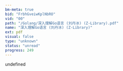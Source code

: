 ```yaml
---
bm-meta: true
bid: "FrbhGveiwKplNbRO"
vid: "00"
path: "/Golang/深入理解Go语言 (刘丹冰) (Z-Library).pdf"
name: "深入理解Go语言 (刘丹冰) (Z-Library)"
ext: pdf
visual: false
type: "unknown"
status: "unread"
progress: 249
---
```

undefined